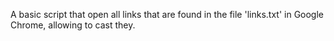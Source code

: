 A basic script that open all links that are found in the file 'links.txt' in Google Chrome, allowing to cast they.
